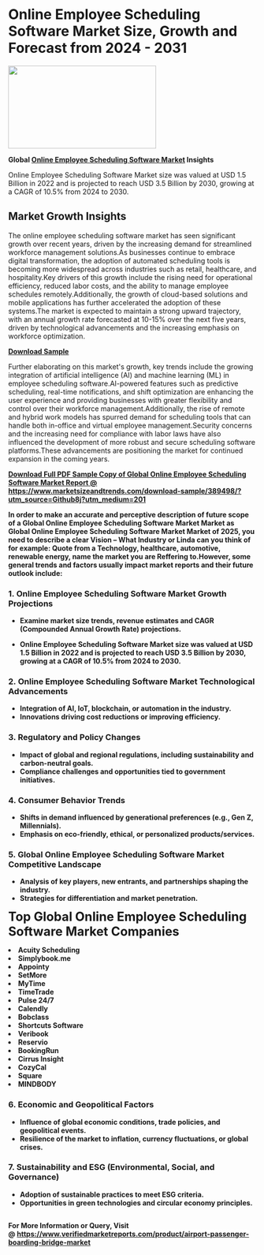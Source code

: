 <H1>Online Employee Scheduling Software Market Size, Growth and Forecast from 2024 - 2031</H1><img class="aligncenter size-medium wp-image-584254" src="https://thirdeyenews.in/wp-content/uploads/2024/09/Global-Market-Research-300x168.jpeg" alt="" width="300" height="168" /><p><strong>Global&nbsp;<a href="https://www.marketsizeandtrends.com/download-sample/389498/?utm_source=Github8j?utm_medium=201">Online Employee Scheduling Software Market</a> Insights</strong></p><p>Online Employee Scheduling Software Market size was valued at USD 1.5 Billion in 2022 and is projected to reach USD 3.5 Billion by 2030, growing at a CAGR of 10.5% from 2024 to 2030.</p><p><h2>Market Growth Insights</h2> <p>The online employee scheduling software market has seen significant growth over recent years, driven by the increasing demand for streamlined workforce management solutions.As businesses continue to embrace digital transformation, the adoption of automated scheduling tools is becoming more widespread across industries such as retail, healthcare, and hospitality.Key drivers of this growth include the rising need for operational efficiency, reduced labor costs, and the ability to manage employee schedules remotely.Additionally, the growth of cloud-based solutions and mobile applications has further accelerated the adoption of these systems.The market is expected to maintain a strong upward trajectory, with an annual growth rate forecasted at 10-15% over the next five years, driven by technological advancements and the increasing emphasis on workforce optimization.</p> <p><strong><a href="#">Download Sample</a></strong></p> <p>Further elaborating on this market's growth, key trends include the growing integration of artificial intelligence (AI) and machine learning (ML) in employee scheduling software.AI-powered features such as predictive scheduling, real-time notifications, and shift optimization are enhancing the user experience and providing businesses with greater flexibility and control over their workforce management.Additionally, the rise of remote and hybrid work models has spurred demand for scheduling tools that can handle both in-office and virtual employee management.Security concerns and the increasing need for compliance with labor laws have also influenced the development of more robust and secure scheduling software platforms.These advancements are positioning the market for continued expansion in the coming years.<p><strong><a href="#"></p><p><span class=""><strong>Download Full PDF Sample Copy of Global Online Employee Scheduling Software Market Report</strong> @ <a href="https://www.marketsizeandtrends.com/download-sample/389498/?utm_source=Github8j?utm_medium=201" target="_blank">https://www.marketsizeandtrends.com/download-sample/389498/?utm_source=Github8j?utm_medium=201</a></span></p><p>In order to make an accurate and perceptive description of future scope of a Global&nbsp;Online Employee Scheduling Software Market Market as Global&nbsp;Online Employee Scheduling Software Market Market of 2025, you need to describe a clear Vision &ndash; What Industry or Linda can you think of for example: Quote from a Technology, healthcare, automotive, renewable energy, name the market you are Reffering to.However, some general trends and factors usually impact market reports and their future outlook include:</p><h3>1.&nbsp;<strong>Online Employee Scheduling Software Market Growth Projections</strong></h3><ul><li>Examine market size trends, revenue estimates and CAGR (Compounded Annual Growth Rate) projections.</li><li><p>Online Employee Scheduling Software Market size was valued at USD 1.5 Billion in 2022 and is projected to reach USD 3.5 Billion by 2030, growing at a CAGR of 10.5% from 2024 to 2030.</p></li></ul><h3>2.&nbsp;<strong>Online Employee Scheduling Software Market Technological Advancements</strong></h3><ul><li>Integration of AI, IoT, blockchain, or automation in the industry.</li><li>Innovations driving cost reductions or improving efficiency.</li></ul><h3>3.&nbsp;<strong>Regulatory and Policy Changes</strong></h3><ul><li>Impact of global and regional regulations, including sustainability and carbon-neutral goals.</li><li>Compliance challenges and opportunities tied to government initiatives.</li></ul><h3>4.&nbsp;<strong>Consumer Behavior Trends</strong></h3><ul><li>Shifts in demand influenced by generational preferences (e.g., Gen Z, Millennials).</li><li>Emphasis on eco-friendly, ethical, or personalized products/services.</li></ul><h3>5.&nbsp;<strong>Global Online Employee Scheduling Software Market Competitive Landscape</strong></h3><ul><li>Analysis of key players, new entrants, and partnerships shaping the industry.</li><li>Strategies for differentiation and market penetration.</li></ul><p data-pm-slice="1 1 []"><span style="color: inherit; font-family: inherit; font-size: 25px;">Top Global Online Employee Scheduling Software Market Companies</span></p><div class="" data-test-id=""><p><li>Acuity Scheduling</li><li> Simplybook.me</li><li> Appointy</li><li> SetMore</li><li> MyTime</li><li> TimeTrade</li><li> Pulse 24/7</li><li> Calendly</li><li> Bobclass</li><li> Shortcuts Software</li><li> Veribook</li><li> Reservio</li><li> BookingRun</li><li> Cirrus Insight</li><li> CozyCal</li><li> Square</li><li> MINDBODY</li></p></div><h3>6.&nbsp;<strong>Economic and Geopolitical Factors</strong></h3><ul><li>Influence of global economic conditions, trade policies, and geopolitical events.</li><li>Resilience of the market to inflation, currency fluctuations, or global crises.</li></ul><h3>7.&nbsp;<strong>Sustainability and ESG (Environmental, Social, and Governance)</strong></h3><ul><li>Adoption of sustainable practices to meet ESG criteria.</li><li>Opportunities in green technologies and circular economy principles.</li></ul><h2><strong style="font-size: 14px;">For More Information or Query, Visit @&nbsp;</strong><a style="background-color: #ffffff; font-size: 14px;" href="https://www.marketsizeandtrends.com/report/online-employee-scheduling-software-market/" target="_blank">https://www.verifiedmarketreports.com/product/airport-passenger-boarding-bridge-market</a></h2>